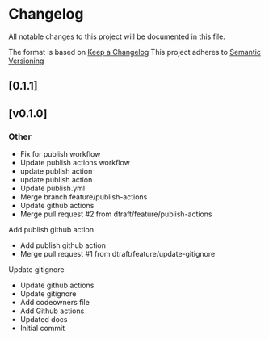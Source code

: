 # Changelog
All notable changes to this project will be documented in this file.

The format is based on [Keep a Changelog](https://keepachangelog.com/en/1.0.0/)
This project adheres to [Semantic Versioning](https://semver.org/spec/v2.0.0.html)

## [0.1.1]

## [v0.1.0]
### Other
- Fix for publish workflow
- Update publish actions workflow
- update publish action
- update publish action
- Update publish.yml
- Merge branch feature/publish-actions
- Update github actions
- Merge pull request #2 from dtraft/feature/publish-actions

Add publish github action
- Add publish github action
- Merge pull request #1 from dtraft/feature/update-gitignore

Update gitignore
- Update github actions
- Update gitignore
- Add codeowners file
- Add Github actions
- Updated docs
- Initial commit

